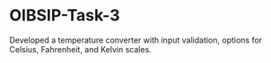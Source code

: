 # OIBSIP-Task-3
Developed a temperature converter with input validation, options for Celsius, Fahrenheit, and Kelvin scales.
